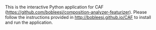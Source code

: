 This is the interactive Python application for CAF (https://github.com/bobleesj/composition-analyzer-featurizer). Please follow the instructions provided in http://bobleesj.github.io/CAF to install and run the application.
